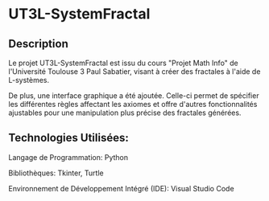 # UT3L-SystemFractal
## Description
Le projet UT3L-SystemFractal est issu du cours "Projet Math Info" de l'Université Toulouse 3 Paul Sabatier, visant à créer des fractales à l'aide de L-systèmes.

De plus, une interface graphique a été ajoutée.
Celle-ci permet de spécifier les différentes règles affectant les axiomes et offre d'autres fonctionnalités ajustables pour une manipulation plus précise des fractales générées.

## Technologies Utilisées:

Langage de Programmation: Python

Bibliothèques: Tkinter, Turtle

Environnement de Développement Intégré (IDE): Visual Studio Code
